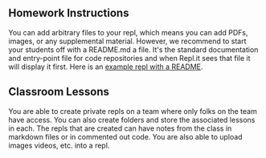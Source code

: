 
## Homework Instructions

You can add arbitrary files to your repl, which means you can add PDFs, images, or any supplemental material. However, we recommend to start your students off with a README.md a file. It's the standard documentation and entry-point file for code repositories and when Repl.it sees that file it will display it first. Here is an [example repl with a README](https://repl.it/@amasad/python-with-readme).

## Classroom Lessons

You are able to create private repls on a team where only folks on the team have access. You can also create folders and store the associated lessons in each. The repls that are created can have notes from the class in markdown files or in commented out code. You are also able to upload images videos, etc. into a repl.